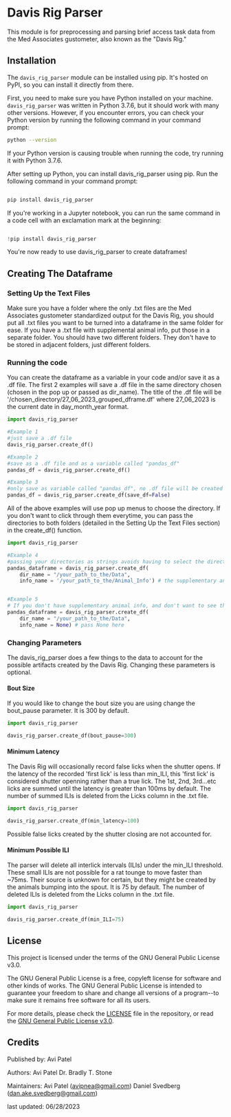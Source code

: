 

# Davis Rig Parser

This module is for preprocessing and parsing brief access task data from the Med Associates gustometer, also known as the "Davis Rig."

## Installation

The `davis_rig_parser` module can be installed using pip. It's hosted on PyPI, so you can install it directly from there.

First, you need to make sure you have Python installed on your machine. `davis_rig_parser` was written in Python 3.7.6, but it should work with many other versions. However, if you encounter errors, you can check your Python version by running the following command in your command prompt:

```bash
python --version
```
If your Python version is causing trouble when running the code, try running it with Python 3.7.6.

After setting up Python, you can install davis_rig_parser using pip. Run the following command in your command prompt:

```bash

pip install davis_rig_parser

```
If you're working in a Jupyter notebook, you can run the same command in a code cell with an exclamation mark at the beginning:

```python

!pip install davis_rig_parser
```
You're now ready to use davis_rig_parser to create dataframes!

## Creating The Dataframe

### Setting Up the Text Files

Make sure you have a folder where the only .txt files are the Med Associates gustometer standardized output for the Davis Rig, you should put all .txt files you want to be turned into a dataframe in the same folder for ease. If you have a .txt file with supplemental animal info, put those in a separate folder. You should have two different folders. They don't have to be stored in adjacent folders, just different folders.

### Running the code

You can create the dataframe as a variable in your code and/or save it as a .df file. The first 2 examples will save a .df file in the same directory chosen (chosen in the pop up or passed as dir_name). The title of the .df file will be '/chosen_directory/27_06_2023_grouped_dframe.df' where 27_06_2023 is the current date in day_month_year format. 
```python
import davis_rig_parser

#Example 1
#just save a .df file
davis_rig_parser.create_df()

#Example 2
#save as a .df file and as a variable called "pandas_df"
pandas_df = davis_rig_parser.create_df()

#Example 3
#only save as variable called "pandas_df", no .df file will be created
pandas_df = davis_rig_parser.create_df(save_df=False)
```

All of the above examples will use pop up menus to choose the directory. If you don't want to click through them everytime, you can pass the directories to both folders (detailed in the Setting Up the Text Files section) in the create_df() function. 

```python
import davis_rig_parser 

#Example 4
#passing your directories as strings avoids having to select the directories manually.
pandas_dataframe = davis_rig_parser.create_df(
    dir_name = "/your_path_to_the/Data", 
    info_name = '/your_path_to_the/Animal_Info') # the supplementary animal info.


#Example 5
# If you don't have supplementary animal info, and don't want to see the pop-up every time, pass None into info_name.
pandas_dataframe = davis_rig_parser.create_df(
    dir_name = "/your_path_to_the/Data", 
    info_name = None) # pass None here
```
### Changing Parameters

The davis_rig_parser does a few things to the data to account for the possible artifacts created by the Davis Rig. Changing these parameters is optional.

#### Bout Size

If you would like to change the bout size you are using change the bout_pause parameter. It is 300 by default. 

```python
import davis_rig_parser

davis_rig_parser.create_df(bout_pause=300)
```
#### Minimum Latency

The Davis Rig will occasionally record false licks when the shutter opens. If the latency of the recorded 'first lick' is less than min_ILI, this 'first lick' is considered shutter openning rather than a true lick. The 1st, 2nd, 3rd...etc licks are summed until the latency is greater than 100ms by default. The number of summed ILIs is deleted from the Licks column in the .txt file. 
```python
import davis_rig_parser

davis_rig_parser.create_df(min_latency=100)
```
Possible false licks created by the shutter closing are not accounted for. 
#### Minimum Possible ILI

The parser will delete all interlick intervals (ILIs) under the min_ILI threshold. These small ILIs are not possible for a rat tounge to move faster than ~75ms. Their source is unknown for certain, but they might be created by the animals bumping into the spout. It is 75 by default. The number of deleted ILIs is deleted from the Licks column in the .txt file. 
```python
import davis_rig_parser

davis_rig_parser.create_df(min_ILI=75)
```
## License

This project is licensed under the terms of the GNU General Public License v3.0.

The GNU General Public License is a free, copyleft license for software and other kinds of works. The GNU General Public License is intended to guarantee your freedom to share and change all versions of a program--to make sure it remains free software for all its users.

For more details, please check the [LICENSE](./LICENSE) file in the repository, or read the [GNU General Public License v3.0](https://www.gnu.org/licenses/gpl-3.0.en.html).

## Credits

Published by:
Avi Patel

Authors:
Avi Patel
Dr. Bradly T. Stone

Maintainers:
Avi Patel (avipnea@gmail.com)
Daniel Svedberg (dan.ake.svedberg@gmail.com)

last updated: 06/28/2023
